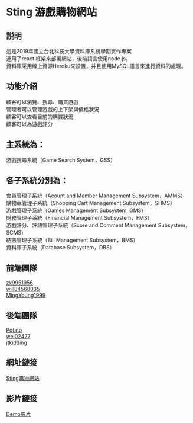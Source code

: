# Sting 游戲購物網站
## 説明
這是2019年國立台北科技大學資料庫系統學期實作專案  
運用了react 框架來部署網站，後端語言使用node.js。  
資料庫采用缐上資源Heroku來設置，并且使用MySQL語言來進行資料的處理。 
## 功能介紹
顧客可以瀏覽、搜尋、購買游戲  
管理者可以管理游戲的上下架與價格狀況  
顧客可以查看目前的購買狀況  
顧客可以為游戲評分  
## 主系統為：  
游戲搜尋系統（Game Search System，GSS）  
## 各子系統分別為：  
會員管理子系統（Acount and Member Management Subsystem，AMMS）  
購物車管理子系統（Shopping Cart Management Subsystem，SHMS）  
游戲管理子系統（Games Management Subsystem, GMS）  
財務管理子系統（Financial Management Subsystem，FMS）  
游戲評分、評語管理子系統（Score and Comment Management Subsystem，SCMS）  
結賬管理子系統（Bill Management Subsystem，BMS）  
資料庫子系統（Database Subsystem，DBS）  
## 前端團隊
[zx9951956](https://github.com/zx9951956)  
[will84568035](https://github.com/will84568035)  
[MingYoung1999](https://github.com/MingYoung1999)  
## 後端團隊
[Potato](https://github.com/kukuman98)  
[wei02427](https://github.com/wei02427)  
[jtkidding](https://github.com/jtkidding)  
## 網址鏈接
[Sting購物網站](https://ilovedatabase.herokuapp.com/#/)  
## 影片鏈接
[Demo影片](https://www.youtube.com/watch?v=QbAbWs0GGmE)  
